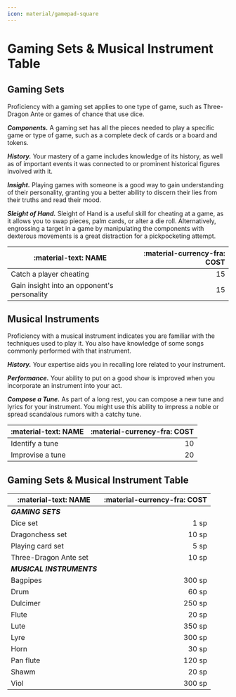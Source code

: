 ```yaml
---
icon: material/gamepad-square
---
```


# Gaming Sets & Musical Instrument Table

## Gaming Sets

Proficiency with a gaming set applies to one type of game, such as Three-Dragon Ante or games of chance that use dice.

***Components.*** A gaming set has all the pieces needed to play a specific game or type of game, such as a complete deck of cards or a board and tokens.

***History.*** Your mastery of a game includes knowledge of its history, as well as of important events it was connected to or prominent historical figures involved with it.

***Insight.*** Playing games with someone is a good way to gain understanding of their personality, granting you a better ability to discern their lies from their truths and read their mood.

***Sleight of Hand.*** Sleight of Hand is a useful skill for cheating at a game, as it allows you to swap pieces, palm cards, or alter a die roll. Alternatively, engrossing a target in a game by manipulating the components with dexterous movements is a great distraction for a pickpocketing attempt.

| :material-text: **NAME** | :material-currency-fra: **COST** |
| --- | --: |
| Catch a player cheating | 15 |
| Gain insight into an opponent's personality | 15 |

## Musical Instruments

Proficiency with a musical instrument indicates you are familiar with the techniques used to play it. You also have knowledge of some songs commonly performed with that instrument.

***History.*** Your expertise aids you in recalling lore related to your instrument.

***Performance.*** Your ability to put on a good show is improved when you incorporate an instrument into your act.

***Compose a Tune.*** As part of a long rest, you can compose a new tune and lyrics for your instrument. You might use this ability to impress a noble or spread scandalous rumors with a catchy tune.

| :material-text: **NAME** | :material-currency-fra: **COST** |
| --- | --: |
| Identify a tune | 10 |
| Improvise a tune | 20 |

## Gaming Sets & Musical Instrument Table

| :material-text: **NAME** | :material-currency-fra: **COST** |
| --- | --: |
| ***GAMING SETS*** | |
| Dice set | 1 sp |
| Dragonchess set | 10 sp |
| Playing card set | 5 sp |
| Three-Dragon Ante set | 10 sp |
| ***MUSICAL INSTRUMENTS*** | |
| Bagpipes | 300 sp |
| Drum | 60 sp |
| Dulcimer | 250 sp |
| Flute | 20 sp |
| Lute | 350 sp |
| Lyre | 300 sp |
| Horn | 30 sp |
| Pan flute | 120 sp |
| Shawm | 20 sp |
| Viol | 300 sp |
